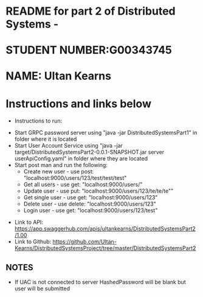 # README for part 2 of Distributed Systems -<br><br> STUDENT NUMBER:G00343745<br> <br>NAME: Ultan Kearns
# Instructions and links below
+ Instructions to run:
 - Start GRPC password server using "java -jar DistributedSystemsPart1" in folder where it is located
 - Start User Account Service using "java -jar target/DistributedSystemsPart2-0.0.1-SNAPSHOT.jar server userApiConfig.yaml"
 in folder where they are located
 - Start post man and run the following:
    - Create new user - use post: "localhost:9000/users/123/test/test/test"
    - Get all users - use get: "localhost:9000/users/"
    - Update user - use put: "localhost:9000/users/123/te/te/te""
    - Get single user - use get: "localhost:9000/users/123"
    - Delete user - use delete: "localhost:9000/users/123"
    - Login user - use get: "localhost:9000/users/123/test"
+ Link to API: https://app.swaggerhub.com/apis/ultankearns/DistributedSystemsPart2/1.00
+ Link to Github: https://github.com/Ultan-Kearns/DistributedSystemsProject/tree/master/DistributedSystemsPart2
## NOTES
+ If UAC is not connected to server HashedPassword will be blank but user will be submitted
